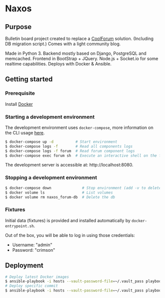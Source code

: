 # Naxos

## Purpose

Bulletin board project created to replace a [CoolForum](https://github.com/dsoriano/coolforum) solution. (Including DB migration script.) Comes with a light community blog.

Made in Python 3. Backend mostly based on Django, PostgreSQL and memcached. Frontend in BootStrap + JQuery. Node.js + Socket.io for some realtime capabilities. Deploys with Docker & Ansible.

## Getting started

### Prerequisite
Install [Docker](https://www.docker.com/community-edition)

### Starting a development environment
The development environment uses `docker-compose`, more information on the CLI usage [here](https://docs.docker.com/compose/reference/).
```bash
$ docker-compose up -d          # Start environment
$ docker-compose logs -f        # Read all components logs
$ docker-compose logs -f forum  # Read forum component logs
$ docker-compose exec forum sh  # Execute an interactive shell on the forum container
```
The development server is accessible at: http://localhost:8080.

### Stopping a development environment
```bash
$ docker-compose down              # Stop environment (add -v to delete the volumes)
$ docker volume ls                 # List volumes
$ docker volume rm naxos_forum-db  # Delete the db
```

### Fixtures
Initial data (fixtures) is provided and installed automatically by `docker-entrypoint.sh`.

Out of the box, you will be able to log in using those credentials:
- Username: "admin"
- Password: "crimson"

## Deployment

```bash
# Deploy latest Docker images
$ ansible-playbook -i hosts --vault-password-file=~/.vault_pass playbook.yml
# Deploy specific commit
$ ansible-playbook -i hosts --vault-password-file=~/.vault_pass playbook.yml -e "app_version=<version>"
```
